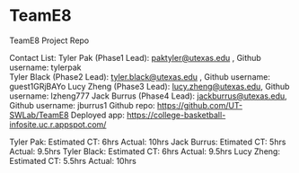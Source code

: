 # TeamE8
TeamE8 Project Repo

Contact List:
Tyler Pak (Phase1 Lead): paktyler@utexas.edu , Github username: tylerpak       
Tyler Black (Phase2 Lead): tyler.black@utexas.edu , Github username: guest1GRjBAYo
Lucy Zheng (Phase3 Lead): lucy.zheng@utexas.edu, Github username: lzheng777
Jack Burrus (Phase4 Lead): jackburrus@utexas.edu, Github username: jburrus1
Github repo: https://github.com/UT-SWLab/TeamE8
Deployed app: https://college-basketball-infosite.uc.r.appspot.com/

Tyler Pak: Estimated CT: 6hrs Actual: 10hrs
Jack Burrus: Etimated CT: 5hrs Actual: 9.5hrs
Tyler Black: Estimated CT: 6hrs Actual: 9.5hrs
Lucy Zheng:  Estimated CT: 5.5hrs Actual: 10hrs

